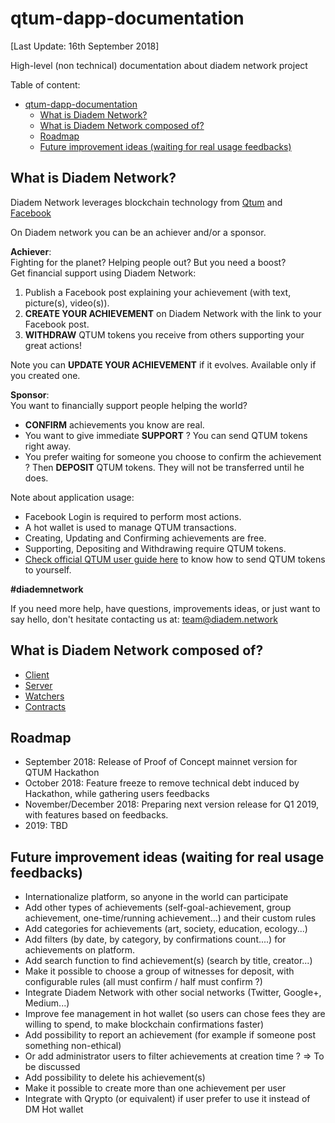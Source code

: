 # qtum-dapp-documentation

[Last Update: 16th September 2018]

High-level (non technical) documentation about diadem network project

Table of content:  

- [qtum-dapp-documentation](#qtum-dapp-documentation)
  - [What is Diadem Network?](#what-is-diadem-network)
  - [What is Diadem Network composed of?](#what-is-diadem-network-composed-of)
  - [Roadmap](#roadmap)
  - [Future improvement ideas (waiting for real usage feedbacks)](#future-improvement-ideas-waiting-for-real-usage-feedbacks)

## What is Diadem Network?

Diadem Network leverages blockchain technology from [Qtum](https://qtum.org) and [Facebook](https://www.facebook.com/)  

On Diadem network you can be an achiever and/or a sponsor.

**Achiever**:  
Fighting for the planet? Helping people out? But you need a boost?  
Get financial support using Diadem Network:  

1. Publish a Facebook post explaining your achievement (with text, picture(s), video(s)).  
2. **CREATE YOUR ACHIEVEMENT** on Diadem Network with the link to your Facebook post.  
3. **WITHDRAW** QTUM tokens you receive from others supporting your great actions!  

Note you can **UPDATE YOUR ACHIEVEMENT** if it evolves. Available only if you created one.

**Sponsor**:  
You want to financially support people helping the world?  

- **CONFIRM** achievements you know are real.  
- You want to give immediate **SUPPORT** ? You can send QTUM tokens right away.  
- You prefer waiting for someone you choose to confirm the achievement ? Then **DEPOSIT** QTUM tokens. They will not be transferred until he does.  

Note about application usage:  
- Facebook Login is required to perform most actions.  
- A hot wallet is used to manage QTUM transactions.  
- Creating, Updating and Confirming achievements are free.  
- Supporting, Depositing and Withdrawing require QTUM tokens.  
- [Check official QTUM user guide here](https://docs.qtum.site/en/) to know how to send QTUM tokens to yourself.  
  

**#diademnetwork**

If you need more help, have questions, improvements ideas, or just want to say hello, don't hesitate contacting us at: team@diadem.network  


## What is Diadem Network composed of?

- [Client](https://github.com/DiademNetwork/qtum-dapp-client)
- [Server](https://github.com/DiademNetwork/qtum-dapp-backend)
- [Watchers](https://github.com/DiademNetwork/qtum-dapp-watcher)
- [Contracts](https://github.com/DiademNetwork/qtum-smart-contracts)

## Roadmap

- September 2018: Release of Proof of Concept mainnet version for QTUM Hackathon
- October 2018: Feature freeze to remove technical debt induced by Hackathon, while gathering users feedbacks
- November/December 2018: Preparing next version release for Q1 2019, with features based on feedbacks.
- 2019: TBD

## Future improvement ideas (waiting for real usage feedbacks)

- Internationalize platform, so anyone in the world can participate
- Add other types of achievements (self-goal-achievement, group achievement, one-time/running achievement...) and their custom rules
- Add categories for achievements (art, society, education, ecology...)
- Add filters (by date, by category, by confirmations count....) for achievements on platform.
- Add search function to find achievement(s) (search by title, creator...)
- Make it possible to choose a group of witnesses for deposit, with configurable rules (all must confirm / half must confirm ?)
- Integrate Diadem Network with other social networks (Twitter, Google+, Medium...)
- Improve fee management in hot wallet (so users can chose fees they are willing to spend, to make blockchain confirmations faster)
- Add possibility to report an achievement (for example if someone post something non-ethical)
- Or add administrator users to filter achievements at creation time ? => To be discussed
- Add possibility to delete his achievement(s)
- Make it possible to create more than one achievement per user
- Integrate with Qrypto (or equivalent) if user prefer to use it instead of DM Hot wallet



       

  

